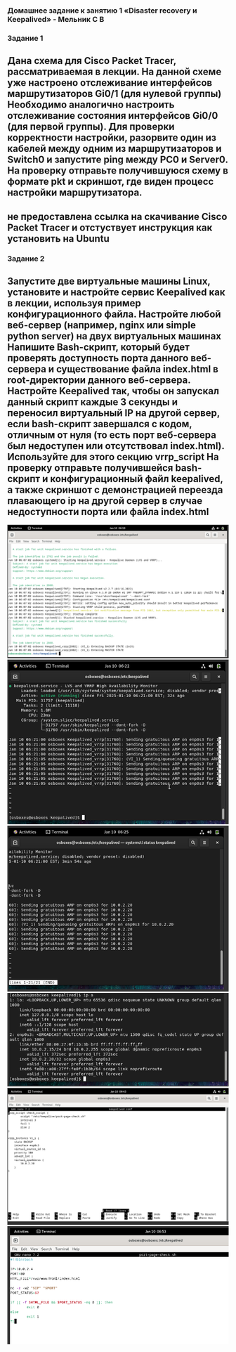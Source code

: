 ### Домашнее задание к занятию 1 «Disaster recovery и Keepalived» - Мельник С В
### Задание 1
Дана схема для Cisco Packet Tracer, рассматриваемая в лекции.
На данной схеме уже настроено отслеживание интерфейсов маршрутизаторов Gi0/1 (для нулевой группы)
Необходимо аналогично настроить отслеживание состояния интерфейсов Gi0/0 (для первой группы).
Для проверки корректности настройки, разорвите один из кабелей между одним из маршрутизаторов и Switch0 и запустите ping между PC0 и Server0.
На проверку отправьте получившуюся схему в формате pkt и скриншот, где виден процесс настройки маршрутизатора.
---------------------------------------------------------
не предоставлена ссылка на скачивание Cisco Packet Tracer и отстуствует инструкция как установить на Ubuntu
---------------------------------------------------------
### Задание 2
Запустите две виртуальные машины Linux, установите и настройте сервис Keepalived как в лекции, используя пример конфигурационного файла.
Настройте любой веб-сервер (например, nginx или simple python server) на двух виртуальных машинах
Напишите Bash-скрипт, который будет проверять доступность порта данного веб-сервера и существование файла index.html в root-директории данного веб-сервера.
Настройте Keepalived так, чтобы он запускал данный скрипт каждые 3 секунды и переносил виртуальный IP на другой сервер, если bash-скрипт завершался с кодом, отличным от нуля (то есть порт веб-сервера был недоступен или отсутствовал index.html). Используйте для этого секцию vrrp_script
На проверку отправьте получившейся bash-скрипт и конфигурационный файл keepalived, а также скриншот с демонстрацией переезда плавающего ip на другой сервер в случае недоступности порта или файла index.html
--------------------------------------------------------
![alt](https://github.com/DeluxWebSite/homework/blob/main/Screenshot%20from%202025-01-10%2014-19-33.png)
![alt](https://github.com/DeluxWebSite/homework/blob/main/Screenshot%20from%202025-01-10%2014-22-31.png)
![alt](https://github.com/DeluxWebSite/homework/blob/main/Screenshot%20from%202025-01-10%2014-25-23.png)
![alt](https://github.com/DeluxWebSite/homework/blob/main/Screenshot%20from%202025-01-10%2014-25-59.png)
![alt](https://github.com/DeluxWebSite/homework/blob/main/Screenshot%20from%202025-01-10%2014-43-16.png)
![alt](https://github.com/DeluxWebSite/homework/blob/main/Screenshot%20from%202025-01-10%2014-53-33.png)

